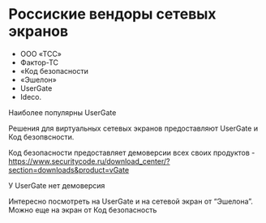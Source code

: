 # Россиские вендоры сетевых экранов

- ООО «ТСС»
- Фактор-ТС
- «Код безопасности
- «Эшелон»
- UserGate
- Ideco.

Наиболее популярны UserGate

Решения для виртуальных сетевых экранов предоставляют UserGate и Код безопвсности. 

Код безопасности предоставляет демоверсии всех своих продуктов - https://www.securitycode.ru/download_center/?section=downloads&product=vGate

У UserGate нет демоверсия

Интересно посмотреть на UserGate и на сетевой экран от “Эшелона”. Можно еще на экран от Код безопасность